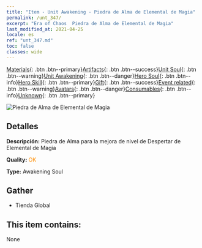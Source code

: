```yaml
---
title: "Item - Unit Awakening - Piedra de Alma de Elemental de Magia"
permalink: /unt_347/
excerpt: "Era of Chaos  Piedra de Alma de Elemental de Magia"
last_modified_at: 2021-04-25
locale: es
ref: "unt_347.md"
toc: false
classes: wide
---
```

 [Materials](/ItemsES/){: .btn .btn--primary}[Artifacts](/ItemsES/Artifacts/){: .btn .btn--success}[Unit Soul](/ItemsES/UnitSoul/){: .btn .btn--warning}[Unit Awakening](/ItemsES/UnitAwakening/){: .btn .btn--danger}[Hero Soul](/ItemsES/HeroSoul/){: .btn .btn--info}[Hero Skill](/ItemsES/HeroSkill/){: .btn .btn--primary}[Gift](/ItemsES/Gift/){: .btn .btn--success}[Event related](/ItemsES/Events/){: .btn .btn--warning}[Avatars](/ItemsES/Avatars/){: .btn .btn--danger}[Consumables](/ItemsES/Consumables/){: .btn .btn--info}[Unknown](/ItemsES/Unknown/){: .btn .btn--primary}

 ![Piedra de Alma de Elemental de Magia](/images/u/tia_jingshenyuansu.jpg)

## Detalles
 **Descripción:** Piedra de Alma para la mejora de nivel de Despertar de Elemental de Magia

 **Quality:** <span style="color: #FF8C00">OK</span>

 **Type:** Awakening Soul

## Gather

*    Tienda Global 

## This item contains:

  None

